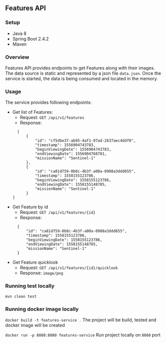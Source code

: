 ## Features API

### Setup
* Java 8
* Spring Boot 2.4.2
* Maven

### Overview
Features API provides endpoints to get Features along with their images.
The data source is static and represented by a json file `data.json`.
Once the service is started, the data is being consumed and located in the memory.

### Usage
The service provides following endpoints:
* Get list of Features:
  - Request: `GET /api/v1/features`
  - Response:
  ```
    [
        {
            "id": "cf5dbe37-ab95-4af1-97ad-2637aec4ddf0",
            "timestamp": 1556904743783,
            "beginViewingDate": 1556904743783,
            "endViewingDate": 1556904768781,
            "missionName": "Sentinel-1"
        },
        {
            "id": "ca81d759-0b8c-4b3f-a00a-0908a3ddd655",
            "timestamp": 1558155123786,
            "beginViewingDate": 1558155123786,
            "endViewingDate": 1558155148785,
            "missionName": "Sentinel-1"
        }
  ]

* Get Feature by id
  - Request: `GET /api/v1/features/{id}`
  - Response:
  ```
    {
        "id": "ca81d759-0b8c-4b3f-a00a-0908a3ddd655",
        "timestamp": 1558155123786,
        "beginViewingDate": 1558155123786,
        "endViewingDate": 1558155148785,
        "missionName": "Sentinel-1"
    }

* Get Feature quicklook
    - Request: `GET /api/v1/features/{id}/quicklook`
    - Response: `image/png`
    
### Running test locally
`mvn clean test`

### Running docker image locally
`docker build -t features-service .` The project will be build, tested and docker image will be created

`docker run -p 8080:8080 features-service` Run project locally on `8080` port